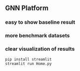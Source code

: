 ## GNN Platform


### easy to show baseline result

### more benchmark datasets

### clear visualization of results


```
pip install streamlit
streamlit run Home.py
```